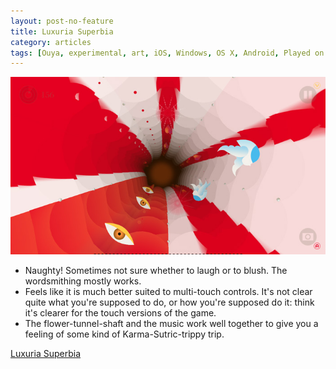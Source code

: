 ```yaml
---
layout: post-no-feature
title: Luxuria Superbia
category: articles
tags: [Ouya, experimental, art, iOS, Windows, OS X, Android, Played on Ouya]
---
```


<a href="http://luxuria-superbia.com/">![Luxuria Superbia](/images/luxuria-superbia.jpg)</a>

* Naughty! Sometimes not sure whether to laugh or to blush. The wordsmithing mostly works.
* Feels like it is much better suited to multi-touch controls. It's not clear quite what you're supposed to do, or how you're supposed do it: think it's clearer for the touch versions of the game.
* The flower-tunnel-shaft and the music work well together to give you a feeling of some kind of Karma-Sutric-trippy trip.

[Luxuria Superbia](http://luxuria-superbia.com/)